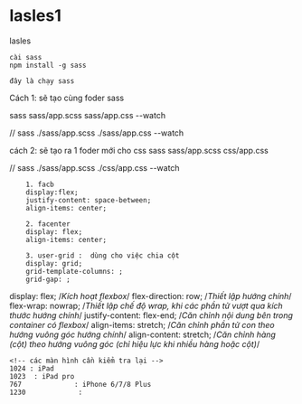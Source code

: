 # lasles1
lasles 

    cài sass 
    npm install -g sass

    đây là chạy sass
Cách 1: sẽ tạo cùng foder sass

sass sass/app.scss sass/app.css --watch 


// sass ./sass/app.scss ./sass/app.css --watch

cách 2: sẽ tạo ra 1 foder mới cho css
sass sass/app.scss css/app.css

//  sass ./sass/app.scss ./css/app.css --watch

<!--  -->
        1. facb
        display:flex;
        justify-content: space-between;
        align-items: center;

        2. facenter
        display: flex;
        align-items: center;

        3. user-grid :  dùng cho việc chia cột
        display: grid;
        grid-template-columns: ;
        grid-gap: ;
<!--  -->
 display: flex;                  /*Kích hoạt flexbox*/
    flex-direction: row;            /*Thiết lập hướng chính*/
    flex-wrap: nowrap;              /*Thiết lập chế độ wrap, khi các phần tử vượt qua kích thước hướng chính*/
    justify-content: flex-end;      /*Căn chỉnh nội dung bên trong container có flexbox*/
    align-items: stretch;           /*Căn chỉnh phần tử con theo hướng vuông góc hướng chính*/
    align-content: stretch;         /*Căn chỉnh hàng (cột) theo hướng vuông góc (chỉ hiệu lực khi nhiều hàng hoặc cột)*/

    <!-- các màn hình cần kiểm tra lại -->
    1024 : iPad 
    1023  : iPad pro
    767             : iPhone 6/7/8 Plus
    1230             :
